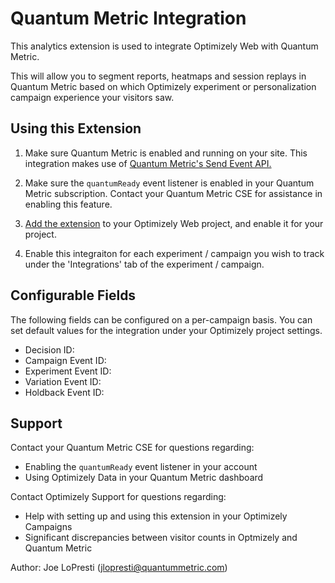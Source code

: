 # Quantum Metric Integration

This analytics extension is used to integrate Optimizely Web with Quantum Metric.

This will allow you to segment reports, heatmaps and session replays in Quantum Metric based on which Optimizely experiment or personalization campaign experience your visitors saw.

## Using this Extension

1. Make sure Quantum Metric is enabled and running on your site. This integration makes use of [Quantum Metric's Send Event API.](https://support.quantummetric.com/hc/en-us/articles/360016293373-Quantum-Metric-API)

2. Make sure the `quantumReady` event listener is enabled in your Quantum Metric subscription. Contact your Quantum Metric CSE for assistance in enabling this feature.

3. [Add the extension](https://help.optimizely.com/Integrate_Other_Platforms/Custom_analytics_integrations_in_Optimizely_X) to your Optimizely Web project, and enable it for your project.

4. Enable this integraiton for each experiment / campaign you wish to track under the 'Integrations' tab of the experiment / campaign.

## Configurable Fields

The following fields can be configured on a per-campaign basis. You can set default values for the integration under your Optimizely project settings.

* Decision ID:
* Campaign Event ID:  
* Experiment Event ID: 
* Variation Event ID:
* Holdback Event ID:


## Support

Contact your Quantum Metric CSE for questions regarding:
* Enabling the `quantumReady` event listener in your account
* Using Optimizely Data in your Quantum Metric dashboard

Contact Optimizely Support for questions regarding:
* Help with setting up and using this extension in your Optimizely Campaigns
* Significant discrepancies between visitor counts in Optmizely and Quantum Metric

Author: Joe LoPresti (<jlopresti@quantummetric.com>)